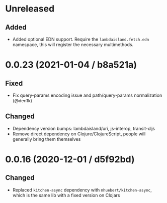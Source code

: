 # Unreleased

## Added

- Added optional EDN support. Require the `lambdaisland.fetch.edn` namespace, this will register the necessary multimethods.

# 0.0.23 (2021-01-04 / b8a521a)

## Fixed

- Fix query-params encoding issue and path/query-params normalization (@den1k)

## Changed

- Dependency version bumps: lambdaisland/uri, js-interop, transit-cljs
- Remove direct dependency on Clojure/ClojureScript, people will generally bring them themselves

# 0.0.16 (2020-12-01 / d5f92bd)

## Changed

* Replaced `kitchen-async` dependency with `mhuebert/kitchen-async`, which is the same lib with a fixed version on Clojars
